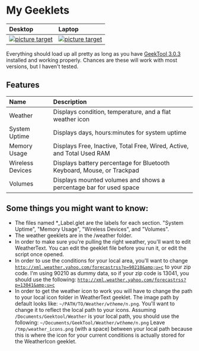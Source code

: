 My Geeklets
========
| Desktop | Laptop |
|:--------|:-------|
|<a href="https://raw.github.com/allusis/geeklets/master/Screenshot.png" target="_blank" style="float:left">![picture target](https://dl.dropboxusercontent.com/u/1621719/Demos/Github/Geeklets/Screenshot_sm.jpg)</a>|<a href="https://raw.github.com/allusis/geeklets/master/Screenshot_laptop.jpg" target="_blank" style="float:left">![picture target](https://dl.dropboxusercontent.com/u/1621719/Demos/Github/Geeklets/Screenshot_laptop_sm.jpg)</a>|



Everything should load up all pretty as long as you have [GeekTool 3.0.3](http://itunes.apple.com/us/app/geektool/id456877552?l=fr&ls=1&mt=12) installed and working properly. Chances are these will work with most versions, but I haven't tested. 

## Features
| Name          | Description   |
| :------------ | :------------ |
| Weather       | Displays condition, temperature, and a flat weather icon |
| System Uptime | Displays days, hours:minutes for system uptime |
| Memory Usage  | Displays Free, Inactive, Total Free, Wired, Active, and Total Used RAM |
| Wireless Devices | Displays battery percentage for Bluetooth Keyboard, Mouse, or Trackpad |
| Volumes          | Displays mounted volumes and shows a percentage bar for used space |







## Some things you might want to know:
* The files named *_Label.glet are the labels for each section. "System Uptime", "Memory Usage", "Wireless Devices", and "Volumes".
* The weather geeklets are in the /weather folder.
* In order to make sure you're pulling the right weather, you'll want to edit WeatherText. You can edit the geeklet file before you run it, or edit the script once opened.
* In order to use the conditions for your local area, you'll want to change <code>http://xml.weather.yahoo.com/forecastrss?p=90210&amp;u=c</code> to your zip code. I'm using 90210 as dummy data, so if your zip code is 13041, you should use the following: <code>http://xml.weather.yahoo.com/forecastrss?p=13041&amp;u=c</code>
* In order to get the weather icon to work you will have to change the path to your local icon folder in WeatherText geeklet. The image path by default looks like: <code>~/PATH/TO/Weather/$wtheme/$n.png</code>. You'll want to change it to reflect the local path to your icons. Assuming <code>/Documents/Geektool/Weather</code> is your local path, you should use the following: <code>~/Documents/GeekTool/Weather/$wtheme/$n.png</code> Leave <code> /tmp/weather_icons.png</code> (with a space) between your local path because this is where the icon for your current conditions is actually stored for the WeatherIcon geeklet.




